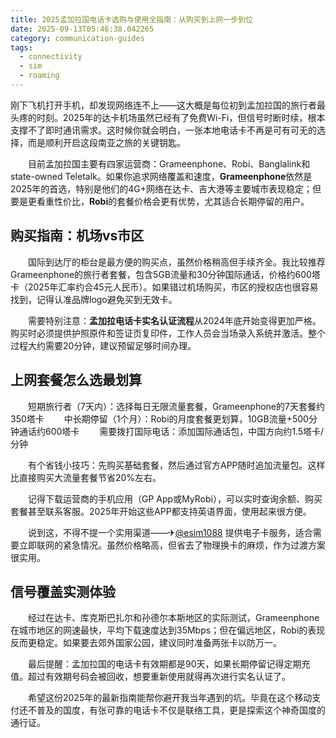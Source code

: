 ```yaml
---
title: 2025孟加拉国电话卡选购与使用全指南：从购买到上网一步到位
date: 2025-09-13T05:46:38.042265
category: communication-guides
tags:
  - connectivity
  - sim
  - roaming
---
```


刚下飞机打开手机，却发现网络连不上——这大概是每位初到孟加拉国的旅行者最头疼的时刻。2025年的达卡机场虽然已经有了免费Wi-Fi，但信号时断时续，根本支撑不了即时通讯需求。这时候你就会明白，一张本地电话卡不再是可有可无的选择，而是顺利开启这段南亚之旅的关键钥匙。

　　目前孟加拉国主要有四家运营商：Grameenphone、Robi、Banglalink和state-owned Teletalk。如果你追求网络覆盖和速度，**Grameenphone**依然是2025年的首选，特别是他们的4G+网络在达卡、吉大港等主要城市表现稳定；但要是更看重性价比，**Robi**的套餐价格会更有优势，尤其适合长期停留的用户。

## 购买指南：机场vs市区

　　国际到达厅的柜台是最方便的购买点，虽然价格稍高但手续齐全。我比较推荐Grameenphone的旅行者套餐，包含5GB流量和30分钟国际通话，价格约600塔卡（2025年汇率约合45元人民币）。如果错过机场购买，市区的授权店也很容易找到，记得认准品牌logo避免买到无效卡。

　　需要特别注意：**孟加拉电话卡实名认证流程**从2024年底开始变得更加严格。购买时必须提供护照原件和签证页复印件，工作人员会当场录入系统并激活。整个过程大约需要20分钟，建议预留足够时间办理。

## 上网套餐怎么选最划算

　　短期旅行者（7天内）：选择每日无限流量套餐，Grameenphone的7天套餐约350塔卡
　　中长期停留（1个月）：Robi的月度套餐更划算，10GB流量+500分钟通话约600塔卡
　　需要拨打国际电话：添加国际通话包，中国方向约1.5塔卡/分钟

　　有个省钱小技巧：先购买基础套餐，然后通过官方APP随时追加流量包。这样比直接购买大流量套餐节省20%左右。

　　记得下载运营商的手机应用（GP App或MyRobi），可以实时查询余额、购买套餐甚至联系客服。2025年开始这些APP都支持英语界面，使用起来很方便。

　　说到这，不得不提一个实用渠道——✈[@esim1088](https://t.me/s/esim1088) 提供电子卡服务，适合需要立即联网的紧急情况。虽然价格略高，但省去了物理换卡的麻烦，作为过渡方案很实用。

## 信号覆盖实测体验

　　经过在达卡、库克斯巴扎尔和孙德尔本斯地区的实际测试，Grameenphone在城市地区的网速最快，平均下载速度达到35Mbps；但在偏远地区，Robi的表现反而更稳定。如果要去郊外国家公园，建议同时准备两张卡以防万一。

　　最后提醒：孟加拉国的电话卡有效期都是90天，如果长期停留记得定期充值。超过有效期号码会被回收，想要重新使用就得再次进行实名认证了。

　　希望这份2025年的最新指南能帮你避开我当年遇到的坑。毕竟在这个移动支付还不普及的国度，有张可靠的电话卡不仅是联络工具，更是探索这个神奇国度的通行证。